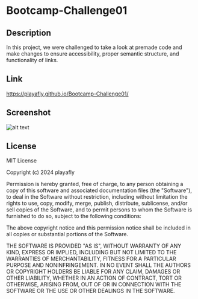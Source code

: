 # Bootcamp-Challenge01

## Description
In this project, we were challenged to take a look at premade code and make changes to ensure accessibility, proper semantic structure, and functionality of links.

## Link
https://playafly.github.io/Bootcamp-Challenge01/

## Screenshot
![alt text](image-2.png)

## License
MIT License

Copyright (c) 2024 playafly

Permission is hereby granted, free of charge, to any person obtaining a copy
of this software and associated documentation files (the "Software"), to deal
in the Software without restriction, including without limitation the rights
to use, copy, modify, merge, publish, distribute, sublicense, and/or sell
copies of the Software, and to permit persons to whom the Software is
furnished to do so, subject to the following conditions:

The above copyright notice and this permission notice shall be included in all
copies or substantial portions of the Software.

THE SOFTWARE IS PROVIDED "AS IS", WITHOUT WARRANTY OF ANY KIND, EXPRESS OR
IMPLIED, INCLUDING BUT NOT LIMITED TO THE WARRANTIES OF MERCHANTABILITY,
FITNESS FOR A PARTICULAR PURPOSE AND NONINFRINGEMENT. IN NO EVENT SHALL THE
AUTHORS OR COPYRIGHT HOLDERS BE LIABLE FOR ANY CLAIM, DAMAGES OR OTHER
LIABILITY, WHETHER IN AN ACTION OF CONTRACT, TORT OR OTHERWISE, ARISING FROM,
OUT OF OR IN CONNECTION WITH THE SOFTWARE OR THE USE OR OTHER DEALINGS IN THE
SOFTWARE.
 
